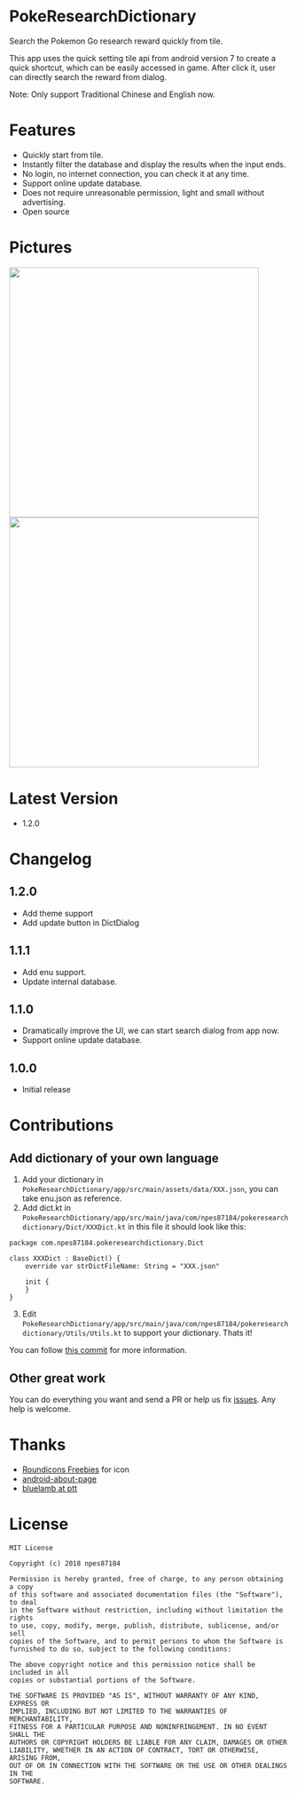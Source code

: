 PokeResearchDictionary
===
Search the Pokemon Go research reward quickly from tile.

This app uses the quick setting tile api from android version 7 to create a quick shortcut, which can be easily accessed in game. After click it, user can directly search the reward from dialog.

Note: Only support Traditional Chinese and English now.

# Features
* Quickly start from tile.
* Instantly filter the database and display the results when the input ends.
* No login, no internet connection, you can check it at any time.
* Support online update database.
* Does not require unreasonable permission, light and small without advertising.
* Open source

# Pictures
<img src="https://raw.github.com/npes87184/PokeResearchDictionary/master/img/1.png" width="450">

<img src="https://raw.github.com/npes87184/PokeResearchDictionary/master/img/2.png" width="450">

# Latest Version
* 1.2.0

# Changelog
## 1.2.0
* Add theme support
* Add update button in DictDialog

## 1.1.1
* Add enu support.
* Update internal database.

## 1.1.0
* Dramatically improve the UI, we can start search dialog from app now.
* Support online update database.

## 1.0.0
* Initial release

# Contributions
## Add dictionary of your own language

1. Add your dictionary in `PokeResearchDictionary/app/src/main/assets/data/XXX.json`, you can take enu.json as reference.
2. Add dict.kt in `PokeResearchDictionary/app/src/main/java/com/npes87184/pokeresearchdictionary/Dict/XXXDict.kt` in this file
it should look like this:
```
package com.npes87184.pokeresearchdictionary.Dict

class XXXDict : BaseDict() {
    override var strDictFileName: String = "XXX.json"

    init {
    }
}
```
3. Edit `PokeResearchDictionary/app/src/main/java/com/npes87184/pokeresearchdictionary/Utils/Utils.kt` to support your dictionary.
Thats it!

You can follow [this commit](https://github.com/npes87184/PokeResearchDictionary/commit/6f09721c5ce599a9e49b884dbcf157ec60916321) for more information.

## Other great work

You can do everything you want and send a PR or help us fix [issues](https://github.com/npes87184/PokeResearchDictionary/issues). Any help is welcome.

# Thanks
* [Roundicons Freebies](https://www.flaticon.com/authors/roundicons-freebies) for icon
* [android-about-page](https://github.com/medyo/android-about-page)
* [bluelamb at ptt](https://www.ptt.cc/bbs/PokemonGO/M.1522472393.A.35E.html)

# License
```
MIT License

Copyright (c) 2018 npes87184

Permission is hereby granted, free of charge, to any person obtaining a copy
of this software and associated documentation files (the "Software"), to deal
in the Software without restriction, including without limitation the rights
to use, copy, modify, merge, publish, distribute, sublicense, and/or sell
copies of the Software, and to permit persons to whom the Software is
furnished to do so, subject to the following conditions:

The above copyright notice and this permission notice shall be included in all
copies or substantial portions of the Software.

THE SOFTWARE IS PROVIDED "AS IS", WITHOUT WARRANTY OF ANY KIND, EXPRESS OR
IMPLIED, INCLUDING BUT NOT LIMITED TO THE WARRANTIES OF MERCHANTABILITY,
FITNESS FOR A PARTICULAR PURPOSE AND NONINFRINGEMENT. IN NO EVENT SHALL THE
AUTHORS OR COPYRIGHT HOLDERS BE LIABLE FOR ANY CLAIM, DAMAGES OR OTHER
LIABILITY, WHETHER IN AN ACTION OF CONTRACT, TORT OR OTHERWISE, ARISING FROM,
OUT OF OR IN CONNECTION WITH THE SOFTWARE OR THE USE OR OTHER DEALINGS IN THE
SOFTWARE.
```
